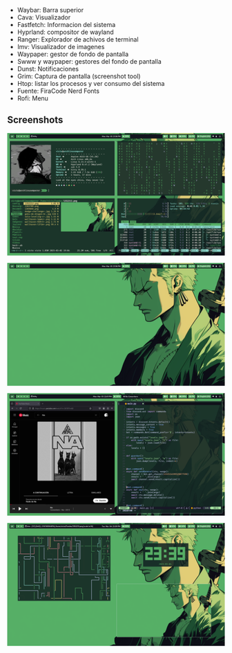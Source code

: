 
- Waybar: Barra superior
- Cava: Visualizador
- Fastfetch: Informacion del sistema
- Hyprland: compositor de wayland
- Ranger: Explorador de achivos de terminal
- Imv: Visualizador de imagenes
- Waypaper: gestor de fondo de pantalla
- Swww y waypaper: gestores del fondo de pantalla
- Dunst: Notificaciones
- Grim: Captura de pantalla (screenshot tool)
- Htop: listar los procesos y ver consumo del sistema
- Fuente: FiraCode Nerd Fonts
- Rofi: Menu

## Screenshots

![Captura1](screenshots/screenshot-2025-03-03_21-56-45.jpg)

![Captura2](screenshots/screenshot-2025-03-03_21-56-57.jpg)

![Captura3](screenshots/screenshot-2025-03-03_22-01-28.jpg)

![Captura4](screenshots/screenshot-2025-03-04_23-39-11.jpg)
